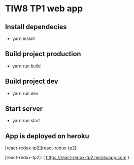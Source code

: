 # TIW8 TP1 web app

## Install dependecies

- yarn install

## Build project production

- yarn run build

## Build project dev

- yarn run dev

## Start server

- yarn run start

## App is deployed on heroku
[react-redux-tp2][react-redux-tp2]

[react-redux-tp2]: ( https://react-redux-tp2.herokuapp.com )